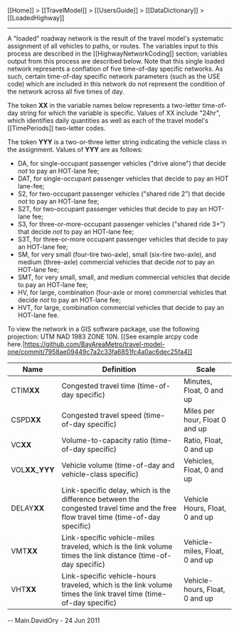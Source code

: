 [[Home]] > [[TravelModel]] > [[UsersGuide]] > [[DataDictionary]] > [[LoadedHighway]]

---

A "loaded" roadway network is the result of the travel model's systematic assignment of all vehicles to paths, or routes. The variables input to this process are described in the [[HighwayNetworkCoding]] section; variables output from this process are described below. Note that this single loaded network represents a conflation of five time-of-day specific networks. As such, certain time-of-day specific network parameters (such as the USE code) which are included in this network do not represent the condition of the network across all five times of day.

The token **XX** in the variable names below represents a two-letter time-of-day string for which the variable is specific. Values of XX include "24hr", which identifies daily quantities as well as each of the travel model's [[TimePeriods]] two-letter codes.

The token **YYY** is a two-or-three letter string indicating the vehicle class in the assignment. Values of **YYY** are as follows:
* DA, for single-occupant passenger vehicles ("drive alone") that decide _not_ to pay an HOT-lane fee;
* DAT, for single-occupant passenger vehicles that decide to pay an HOT lane-fee;
* S2, for two-occupant passenger vehicles ("shared ride 2") that decide _not_ to pay an HOT-lane fee;
* S2T, for two-occupant passenger vehicles that decide to pay an HOT-lane fee;
* S3, for three-or-more-occupant passenger vehicles ("shared ride 3+") that decide _not_ to pay an HOT-lane fee;
* S3T, for three-or-more occupant passenger vehicles that decide to pay an HOT-lane fee;
* SM, for very small (four-tire two-axle), small (six-tire two-axle), and medium (three-axle) commercial vehicles that decide <em>not </em>to pay an HOT-lane fee;
* SMT, for very small, small, and medium commercial vehicles that decide to pay an HOT-lane fee;
* HV, for large, combination (four-axle or more) commercial vehicles that decide <em>not </em>to pay an HOT-lane fee;
* HVT, for large, combination commercial vehicles that decide to pay an HOT-lane fee.

To view the network in a GIS software package, use the following projection: UTM NAD 1983 ZONE 10N. [[See example arcpy code here.|https://github.com/BayAreaMetro/travel-model-one/commit/7958ae09449c7a2c33fa6851fc4a0ac6dec25fa4]]

| Name | Definition | Scale |
|---|---|---|
| CTIM**XX** | Congested travel time (time-of-day specific) | Minutes, Float, 0 and up |
| CSPD**XX** | Congested travel speed (time-of-day specific) | Miles per hour, Float 0 and up |
| VC**XX** | Volume-to-capacity ratio (time-of-day specific) | Ratio, Float, 0 and up |
| VOL**XX**_**YYY** | Vehicle volume (time-of-day and vehicle-class specific) | Vehicles, Float, 0 and up |
| DELAY**XX** | Link-specific delay, which is the difference between the congested travel time and the free flow travel time (time-of-day specific) | Vehicle Hours, Float, 0 and up |
| VMT**XX** | Link-specific vehicle-miles traveled, which is the link volume times the link distance (time-of-day specific) | Vehicle-miles, Float, 0 and up |
| VHT**XX** | Link-specific vehicle-hours traveled, which is the link volume times the link travel time (time-of-day specific) | Vehicle-hours, Float, 0 and up |
 

-- Main.DavidOry - 24 Jun 2011